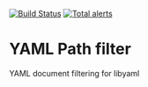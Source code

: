 [![Build Status](https://travis-ci.org/OpenSCAP/yaml-filter.svg?branch=master)](https://travis-ci.org/OpenSCAP/yaml-filter) [![Total alerts](https://img.shields.io/lgtm/alerts/g/OpenSCAP/yaml-filter.svg?logo=lgtm&logoWidth=18)](https://lgtm.com/projects/g/OpenSCAP/yaml-filter/alerts/)

# YAML Path filter

YAML document filtering for libyaml
